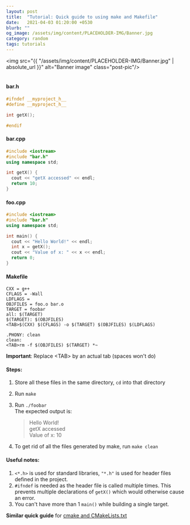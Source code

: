 ```yaml
---
layout: post
title:  "Tutorial: Quick guide to using make and Makefile"
date:   2021-04-03 01:20:00 +0530
blurb: ""
og_image: /assets/img/content/PLACEHOLDER-IMG/Banner.jpg
category: random
tags: tutorials
---
```


<img src="{{ "/assets/img/content/PLACEHOLDER-IMG/Banner.jpg" | absolute_url }}" alt="Banner image" class="post-pic"/>
<br />
<br />

#### bar.h
```cpp
#ifndef __myproject_h__
#define __myproject_h__

int getX();

#endif
```

#### bar.cpp
```cpp
#include <iostream>
#include "bar.h"
using namespace std;

int getX() {
  cout << "getX accessed" << endl;
  return 10;
}
```

#### foo.cpp
```cpp
#include <iostream>
#include "bar.h"
using namespace std;

int main() {
  cout << "Hello World!" << endl;
  int x = getX();
  cout << "Value of x: " << x << endl;
  return 0;
}
```

#### Makefile
```make
CXX = g++
CFLAGS = -Wall
LDFLAGS =
OBJFILES = foo.o bar.o
TARGET = foobar
all: $(TARGET)
$(TARGET): $(OBJFILES)
<TAB>$(CXX) $(CFLAGS) -o $(TARGET) $(OBJFILES) $(LDFLAGS)

.PHONY: clean
clean:
<TAB>rm -f $(OBJFILES) $(TARGET) *~
```
**Important**: Replace \<TAB\> by an actual tab (spaces won't do) 

#### Steps:

1. Store all these files in the same directory, `cd` into that directory
2. Run `make`
3. Run `./foobar`  
	The expected output is:	  

	> Hello World!  
	> getX accessed  
	> Value of x: 10
4. To get rid of all the files generated by make, run `make clean`

#### Useful notes:

1. `<*.h>` is used for standard libraries, `"*.h"` is used for header files defined in the project.
2. `#ifndef` is needed as the header file is called multiple times. This prevents multiple declarations of `getX()` which would otherwise cause an error.
3. You can't have more than 1 `main()` while building a single target.


**Similar quick guide** for [cmake and CMakeLists.txt](https://riptutorial.com/cmake/example/22391/-hello-world--with-multiple-source-files)

